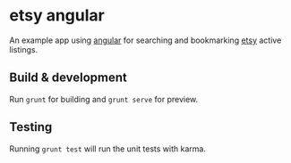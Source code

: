 # etsy angular

An example app using [angular](https://angularjs.org) for searching and bookmarking [etsy](https://etsy.com) active listings.

## Build & development

Run `grunt` for building and `grunt serve` for preview.

## Testing

Running `grunt test` will run the unit tests with karma.
